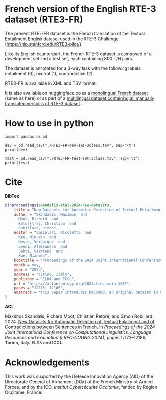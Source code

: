 # French version of the English RTE-3 dataset (RTE3-FR)

The present RTE3-FR dataset is the French translation of the Textual Entailment English dataset used in the RTE-3 Challenge (https://nlp.stanford.edu/RTE3-pilot/).

Like its English counterpart, the French RTE-3 dataset is composed of a development set and a test set, each containing 800 T/H pairs.

The dataset is annotated for a 3-way task with the following labels: entailment (0), neutral (1), contradiction (2). 

RTE3-FR is available in XML and TSV format.

It is also available on huggingface.co as a [monolingual French dataset](https://huggingface.co/datasets/maximoss/rte3-french) (same as here) or as part of a [multilingual dataset containing all manually translated versions of RTE-3 dataset](https://huggingface.co/datasets/maximoss/rte3-multi). 

# How to use in python

```
import pandas as pd

dev = pd.read_csv("./RTE3-FR-dev-set-3class.tsv", sep='\t')
print(dev)

test = pd.read_csv("./RTE3-FR-test-set-3class.tsv", sep='\t')
print(test)
```

# Cite

**BibTex**
````BibTeX
@inproceedings{skandalis-etal-2024-new-datasets,
    title = "New Datasets for Automatic Detection of Textual Entailment and of Contradictions between Sentences in {F}rench",
    author = "Skandalis, Maximos  and
      Moot, Richard  and
      Retor{\'e}, Christian  and
      Robillard, Simon",
    editor = "Calzolari, Nicoletta  and
      Kan, Min-Yen  and
      Hoste, Veronique  and
      Lenci, Alessandro  and
      Sakti, Sakriani  and
      Xue, Nianwen",
    booktitle = "Proceedings of the 2024 Joint International Conference on Computational Linguistics, Language Resources and Evaluation (LREC-COLING 2024)",
    month = may,
    year = "2024",
    address = "Torino, Italy",
    publisher = "ELRA and ICCL",
    url = "https://aclanthology.org/2024.lrec-main.1065",
    pages = "12173--12186",
    abstract = "This paper introduces DACCORD, an original dataset in French for automatic detection of contradictions between sentences. It also presents new, manually translated versions of two datasets, namely the well known dataset RTE3 and the recent dataset GQNLI, from English to French, for the task of natural language inference / recognising textual entailment, which is a sentence-pair classification task. These datasets help increase the admittedly limited number of datasets in French available for these tasks. DACCORD consists of 1034 pairs of sentences and is the first dataset exclusively dedicated to this task and covering among others the topic of the Russian invasion in Ukraine. RTE3-FR contains 800 examples for each of its validation and test subsets, while GQNLI-FR is composed of 300 pairs of sentences and focuses specifically on the use of generalised quantifiers. Our experiments on these datasets show that they are more challenging than the two already existing datasets for the mainstream NLI task in French (XNLI, FraCaS). For languages other than English, most deep learning models for NLI tasks currently have only XNLI available as a training set. Additional datasets, such as ours for French, could permit different training and evaluation strategies, producing more robust results and reducing the inevitable biases present in any single dataset.",
}
````
**ACL**

Maximos Skandalis, Richard Moot, Christian Retoré, and Simon Robillard. 2024. [New Datasets for Automatic Detection of Textual Entailment and of Contradictions between Sentences in French](https://aclanthology.org/2024.lrec-main.1065). In *Proceedings of the 2024 Joint International Conference on Computational Linguistics, Language Resources and Evaluation (LREC-COLING 2024)*, pages 12173–12186, Torino, Italy. ELRA and ICCL.

# Acknowledgements

This work was supported by the Defence Innovation Agency (AID) of the Directorate General of Armament (DGA) of the French Ministry of Armed Forces, and by the ICO, _Institut Cybersécurité Occitanie_, funded by Région Occitanie, France.
